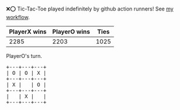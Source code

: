 :x::o: Tic-Tac-Toe played indefinitely by github action runners! See [my workflow](.github/workflows/play.yaml).

|PlayerX wins|PlayerO wins|Ties|
|-|-|-|
|2285|2203|1025|

PlayerO's turn.

<pre>
+---+---+---+
| O | O | X |
+---+---+---+
| X |   | O |
+---+---+---+
|   | X |   |
+---+---+---+
</pre>